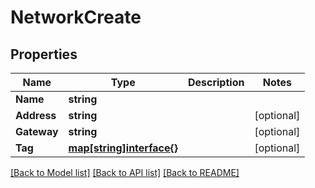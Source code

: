 # NetworkCreate

## Properties
Name | Type | Description | Notes
------------ | ------------- | ------------- | -------------
**Name** | **string** |  | 
**Address** | **string** |  | [optional] 
**Gateway** | **string** |  | [optional] 
**Tag** | [**map[string]interface{}**](.md) |  | [optional] 

[[Back to Model list]](../README.md#documentation-for-models) [[Back to API list]](../README.md#documentation-for-api-endpoints) [[Back to README]](../README.md)


